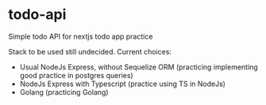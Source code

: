 # todo-api
Simple todo API for nextjs todo app practice

Stack to be used still undecided. Current choices: 
- Usual NodeJs Express, without Sequelize ORM (practicing implementing good practice in postgres queries)
- NodeJs Express with Typescript (practice using TS in NodeJs)
- Golang (practicing Golang)

